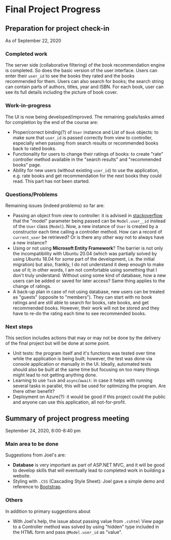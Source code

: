 # Final Project Progress

## Preparation for project check-in

As of September 22, 2020

### Completed work

The server side (collaborative filtering) of the book recommendation engine is completed. So does the basic version of the user interface. Users can enter their ```user_id``` to see the books they rated and the books recommended for them. Users can also search for books; the search string can contain parts of authors, titles, year and ISBN. For each book, user can see its full details including the picture of book cover.

### Work-in-progress

The UI is now being developed/improved. The remaining goals/tasks aimed for completion by the end of the course are:
- Proper/correct binding(?) of ```User``` instance and List of ```Book``` objects: to make sure that ```user_id``` is passed correctly from view to controller, especially when passing from search results or recommended books back to rated books. 
- Functionality for users to change their ratings of books: to create "rate" controller method available in the "search results" and "recommended books" page.
- Ability for new users (without existing ```user_id```) to use the application, e.g. rate books and get recommendation for the next books they could read. This part has not been started.

### Questions/Problems

Remaining issues (indeed problems) so far are:
- Passing an object from view to controller: it is advised in [stackoverflow](https://stackoverflow.com/questions/14152575/pass-parameter-to-controller-from-html-actionlink-mvc-4) that the "model" parameter being passed can be ```Model.user__id``` instead of the ```User``` class (```Model```). Now, a new instance of ```User``` is created by a constructor each time calling a controller method. How can a record of ```current_user``` be retrieved? Or is there any other way not to always have a new instance?
- Using or not using **Microsoft Entity Framework**? The barrier is not only the incompatibility with Ubuntu 20.04 (which was partially solved by using Ubuntu 18.04 for some part of the development, i.e. the initial migration) but also, frankly, I do not understand it deep enough to make use of it; in other words, I am not comfortable using something that I don't truly understand. Without using some kind of database, how a new users can be added or saved for later access? Same thing applies to the change of ratings.
- A back-up plan in case of not using database, new users can be treated as "guests" (opposite to "members"). They can start with no book ratings and are still able to search for books, rate books, and get recommended books. However, their work will not be stored and they have to re-do the rating each time to see recommended books.

### Next steps

This section includes actions that may or may not be done by the delivery of the final project but will be done at some point.
- Unit tests: the program itself and it's functions was tested over time while the application is being built; however, the test was done via console application or manually in the UI. Ideally, automated tests should also be built at the same time but focusing on too many things might lead to not getting anything done.
- Learning to use ```Task``` and ```async```/```await```: in case it helps with running several tasks in parallel, this will be used for optimizing the program. Are there other benefit?
- Deployment on Azure(?): it would be good if this project could the public and anyone can use this application, all not-for-profit.

## Summary of project progress meeting

September 24, 2020, 8:00-8:40 pm

### Main area to be done

Suggestions from Joel's are:
- **Database** is very important as part of ASP.NET MVC, and it will be good to develop skills that will eventually lead to completed work in building a website.
- Styling with ```.CSS``` (Cascading Style Sheet): Joel gave a simple demo and reference to [Bootstrap](https://getbootstrap.com/docs/4.5/getting-started/introduction/).

### Others

In addition to primary suggestions about 
- With Joel's help, the issue about passing value from ```.cshtml``` View page to a Controller method was solved by using "hidden" type included in the HTML form and pass ```@Model.user_id``` as "value".
